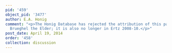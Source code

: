 ```yaml
---
pid: '459'
object_pid: '3477'
author: E.A. Honig
comment: "<p>The Honig Database has rejected the attribution of this painting to Jan
  Brueghel the Elder; it is also no longer in Ertz 2008-10.</p>"
post_date: April 19, 2014
order: '458'
collection: discussion
---
```

